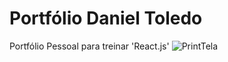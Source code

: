 # Portfólio Daniel Toledo
Portfólio Pessoal para treinar 'React.js'
![PrintTela](https://user-images.githubusercontent.com/96501443/154611365-985a3ea0-3479-4aa4-ad86-4677ff3ca2d9.JPG)

